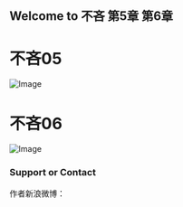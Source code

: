 ## Welcome to 不吝 第5章 第6章

# 不吝05
![Image](https://xiaochengxv-tuchuang.oss-cn-beijing.aliyuncs.com/linshi不吝05.jpg)

# 不吝06
![Image](https://xiaochengxv-tuchuang.oss-cn-beijing.aliyuncs.com/linshi不吝06.jpg)


### Support or Contact

作者新浪微博：
